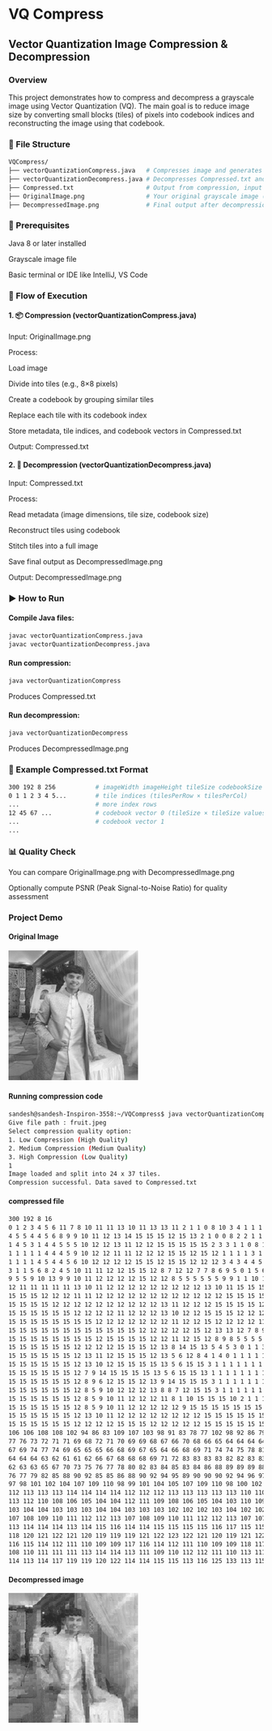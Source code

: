 # VQ Compress

## Vector Quantization Image Compression & Decompression

### Overview 
This project demonstrates how to compress and decompress a grayscale image using Vector Quantization (VQ). The main goal is to reduce image size by converting small blocks (tiles) of pixels into codebook indices and reconstructing the image using that codebook.



### 📁 File Structure
 ```bash
VQCompress/
├── vectorQuantizationCompress.java   # Compresses image and generates Compressed.txt
├── vectorQuantizationDecompress.java # Decompresses Compressed.txt and reconstructs the image
├── Compressed.txt                    # Output from compression, input to decompression
├── OriginalImage.png                 # Your original grayscale image (input for compression)
├── DecompressedImage.png             # Final output after decompression
```


### 🔧 Prerequisites
Java 8 or later installed

Grayscale image file 

Basic terminal or IDE like IntelliJ, VS Code


### 🔁 Flow of Execution
#### 1. 📦 Compression (vectorQuantizationCompress.java)
Input: OriginalImage.png

Process:

Load image

Divide into tiles (e.g., 8×8 pixels)

Create a codebook by grouping similar tiles

Replace each tile with its codebook index

Store metadata, tile indices, and codebook vectors in Compressed.txt

Output: Compressed.txt

#### 2. 🧩 Decompression (vectorQuantizationDecompress.java)
Input: Compressed.txt

Process:

Read metadata (image dimensions, tile size, codebook size)

Reconstruct tiles using codebook

Stitch tiles into a full image

Save final output as DecompressedImage.png

Output: DecompressedImage.png


### ▶️ How to Run
#### Compile Java files:
```bash 
javac vectorQuantizationCompress.java
javac vectorQuantizationDecompress.java
```

#### Run compression:
```bash 
java vectorQuantizationCompress
```
Produces Compressed.txt

#### Run decompression:
```bash 
java vectorQuantizationDecompress
```
Produces DecompressedImage.png


### 🧪 Example Compressed.txt Format
```bash
300 192 8 256           # imageWidth imageHeight tileSize codebookSize
0 1 1 2 3 4 5...        # tile indices (tilesPerRow × tilesPerCol)
...                     # more index rows
12 45 67 ...            # codebook vector 0 (tileSize × tileSize values)
...                     # codebook vector 1
...
```

### 📊 Quality Check
You can compare OriginalImage.png with DecompressedImage.png

Optionally compute PSNR (Peak Signal-to-Noise Ratio) for quality assessment


### Project Demo
#### Original Image
![Original](Sandesh.png)

#### Running compression code 
```bash
sandesh@sandesh-Inspiron-3558:~/VQCompress$ java vectorQuantizationCompress 
Give file path : fruit.jpeg
Select compression quality option: 
1. Low Compression (High Quality)
2. Medium Compression (Medium Quality)
3. High Compression (Low Quality)
1
Image loaded and split into 24 x 37 tiles.
Compression successful. Data saved to Compressed.txt
```

#### compressed file 
```bash
300 192 8 16
0 1 2 3 4 5 6 11 7 8 10 11 11 13 10 11 13 13 11 2 1 1 0 8 10 3 4 1 1 1 1 14 15 15 15 8 3 
4 5 5 4 4 5 6 8 9 9 10 11 12 13 14 15 15 15 12 15 13 2 1 0 0 8 2 2 1 1 1 1 6 15 12 10 3 
1 4 5 3 1 4 4 5 5 5 10 12 12 13 11 12 12 15 15 15 15 15 2 3 3 1 1 0 8 10 2 2 6 10 12 5 1 
1 1 1 1 1 4 4 4 5 9 10 12 12 11 11 12 12 12 15 15 12 15 12 1 1 1 1 3 1 0 0 0 0 0 0 0 0 
1 1 1 1 4 5 4 4 5 6 10 12 12 12 12 15 15 12 15 15 12 12 12 3 4 3 4 4 5 1 2 3 3 2 2 3 1 
3 1 1 5 6 8 2 4 5 10 11 11 12 12 15 15 12 8 7 12 12 7 7 8 6 9 5 0 1 5 6 9 5 9 7 0 4 
9 5 5 9 10 13 9 9 10 11 12 12 12 12 15 12 12 8 5 5 5 5 5 5 9 9 1 1 10 11 12 12 11 13 6 14 11 
12 11 11 11 11 11 13 10 11 12 12 12 12 12 12 12 12 12 13 10 11 15 15 15 15 15 15 15 15 15 15 12 12 12 0 9 12 
15 15 15 12 12 12 11 11 12 12 12 12 12 12 12 12 12 12 12 12 15 15 15 15 15 15 15 15 15 15 15 15 12 0 1 5 11 
15 15 15 15 12 12 12 12 12 12 12 12 12 12 13 11 12 12 12 15 15 15 15 12 15 15 12 12 12 12 12 12 15 1 11 5 9 
15 15 15 15 15 15 12 12 12 12 11 12 12 12 13 10 12 12 15 15 15 12 12 12 12 12 12 12 12 13 11 12 12 15 15 13 2 
15 15 15 15 15 15 15 15 12 12 12 12 12 12 12 11 12 12 15 12 12 12 12 11 11 11 13 11 13 8 10 11 10 15 15 15 5 
15 15 15 15 15 15 15 15 15 15 15 15 12 12 12 12 12 15 12 13 13 12 7 8 9 6 8 9 9 5 5 5 9 14 15 15 9 
15 15 15 15 15 15 15 15 12 15 15 15 15 12 12 11 12 15 12 8 9 8 5 5 5 5 4 5 5 4 4 5 5 14 15 15 12 
15 15 15 15 15 15 12 12 12 12 15 15 15 12 13 8 14 15 13 5 4 5 3 0 1 1 3 1 1 1 1 4 4 15 15 15 12 
15 15 15 15 15 15 12 13 11 12 15 15 15 12 13 5 6 12 8 4 1 4 0 1 1 1 1 1 1 1 1 0 1 15 15 15 13 
15 15 15 15 15 15 12 13 10 12 15 15 15 15 13 5 6 15 15 3 1 1 1 1 1 1 1 1 1 1 1 1 1 15 15 0 1 
15 15 15 15 15 15 12 7 9 14 15 15 15 15 13 5 6 15 15 13 1 1 1 1 1 1 1 1 1 1 1 1 14 12 0 15 12 
15 15 15 15 15 15 12 8 9 6 12 15 15 12 13 9 14 15 15 15 3 1 1 1 1 1 1 1 1 1 1 6 12 1 15 15 15 
15 15 15 15 15 15 12 8 5 9 10 12 12 12 13 8 8 7 12 15 15 3 1 1 1 1 1 1 1 1 2 15 8 15 15 15 15 
15 15 15 15 15 15 12 8 5 9 10 11 12 12 12 11 8 1 10 15 15 15 10 2 1 1 1 1 1 15 15 12 15 15 15 15 0 
15 15 15 15 15 15 12 8 5 9 10 11 12 12 12 12 12 9 15 15 15 15 15 15 15 15 15 15 15 7 12 15 15 15 15 12 0 
15 15 15 15 15 15 12 13 10 11 12 12 12 12 12 12 12 12 15 15 15 15 15 15 15 15 15 15 12 15 15 15 12 7 11 15 15 
15 15 15 15 15 15 12 12 12 12 15 15 15 12 12 12 12 12 15 15 15 15 15 15 15 15 15 7 15 15 15 8 1 15 15 15 15 
106 106 108 108 102 94 86 83 109 107 103 98 91 83 78 77 102 98 92 86 79 74 71 72 87 85 81 78 73 69 66 67 74 72 71 70 66 62 61 61 60 58 58 57 57 57 59 62 52 50 51 53 56 60 66 72 54 54 55 58 63 68 75 80 
77 76 73 72 71 71 69 68 72 71 70 69 69 68 67 66 70 68 66 65 64 64 64 64 67 65 63 62 63 66 69 71 61 62 64 67 71 77 81 85 65 68 74 79 83 87 89 90 76 79 83 87 89 89 90 90 82 84 86 87 88 89 90 92 
67 69 74 77 74 69 65 65 65 66 68 69 67 65 64 66 68 69 71 74 74 75 78 81 78 80 83 87 89 90 91 92 87 89 91 92 93 92 91 90 91 92 92 91 90 91 90 89 91 92 92 90 91 92 92 91 90 92 92 91 90 91 89 87 
64 64 64 63 62 61 61 62 66 67 68 68 68 69 71 72 83 83 83 83 82 82 83 83 90 89 88 86 84 83 82 82 88 86 85 84 82 81 81 80 89 88 86 84 83 82 81 80 88 87 84 82 80 79 77 75 88 86 84 83 82 81 79 78 
62 63 63 65 67 70 73 75 76 77 78 80 82 83 84 85 83 84 86 88 89 89 89 88 81 82 84 86 87 87 86 85 81 82 84 85 87 87 87 87 80 81 83 84 86 87 88 88 77 78 80 82 84 85 85 85 77 78 80 82 84 85 84 84 
76 77 79 82 85 88 90 92 85 85 86 88 90 92 94 95 89 90 90 90 92 94 96 97 88 87 88 89 90 93 95 97 86 87 87 88 90 92 95 96 86 86 87 87 88 91 92 93 85 85 86 86 87 89 90 91 84 84 85 87 88 90 91 91 
97 98 101 102 104 107 109 110 98 99 101 104 105 107 109 110 98 100 102 105 106 108 110 111 99 101 103 105 107 108 109 111 98 100 103 105 106 108 109 109 97 99 101 103 105 105 106 107 95 97 100 102 103 104 104 105 94 96 99 101 102 102 103 104 
112 113 113 113 114 114 114 114 112 112 112 113 113 113 113 113 110 110 111 111 112 111 111 112 110 110 111 111 111 111 111 110 109 110 110 111 110 110 109 109 108 108 109 109 109 109 107 107 105 106 107 107 107 106 105 104 104 104 105 105 105 104 102 101 
113 112 110 108 106 105 104 104 112 111 109 108 106 105 104 103 110 109 108 106 105 104 103 102 108 107 106 105 104 102 101 101 105 105 104 103 102 101 100 99 103 103 103 102 100 99 98 98 102 102 101 100 99 98 97 96 101 101 101 100 99 98 96 96 
103 104 104 103 103 103 104 104 103 103 103 102 102 102 103 104 102 102 101 100 100 101 102 104 101 101 100 99 99 100 102 104 99 99 99 98 98 100 102 104 98 98 98 98 98 99 101 103 96 96 97 97 98 99 100 102 94 95 96 97 97 98 99 101 
107 108 109 110 111 112 112 113 107 108 109 110 111 112 112 113 107 107 109 110 112 112 113 113 106 107 109 110 112 113 114 114 106 107 109 111 113 114 114 114 105 107 109 111 113 115 115 115 105 106 109 112 114 115 116 115 105 106 109 112 114 115 116 116 
113 114 114 114 113 114 115 116 114 114 115 115 115 115 116 117 115 115 116 116 116 116 117 118 115 116 116 117 117 117 118 119 115 116 117 117 117 118 119 121 116 117 117 118 118 119 120 121 117 117 119 119 119 120 122 123 118 119 119 120 120 121 123 124 
118 120 121 122 121 120 119 119 119 121 122 123 122 121 120 119 121 122 124 125 124 122 121 121 123 124 126 127 125 124 123 122 125 126 128 128 127 125 123 123 125 127 128 128 127 125 124 123 126 127 129 129 127 125 124 123 126 127 129 128 127 125 124 123 
116 115 114 112 111 110 109 109 117 116 114 112 111 110 109 109 118 117 115 113 111 110 110 110 119 117 115 113 111 110 111 111 119 118 115 113 111 111 111 112 120 118 115 112 111 111 112 112 120 118 114 112 110 110 111 112 120 118 114 112 110 110 111 112 
108 110 111 111 111 113 114 114 113 111 109 110 112 112 111 110 113 111 110 113 115 116 120 125 110 110 113 116 115 118 130 144 111 112 114 115 114 114 124 136 113 112 112 115 115 114 115 118 113 112 112 115 117 118 116 114 112 115 116 115 115 118 119 119 
114 113 114 117 119 119 120 122 114 114 115 115 113 116 125 133 113 115 118 121 122 129 142 153 143 143 143 142 142 146 153 158 154 158 160 158 154 152 153 156 129 144 160 167 164 160 157 157 119 134 151 162 166 165 162 158 118 120 125 134 149 160 163 162 
```

#### Decompressed image
![Decompressed Image](DecompressedImage.png)

